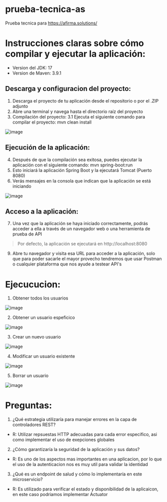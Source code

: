 # prueba-tecnica-as
Prueba tecnica para https://afirma.solutions/

# Instrucciones claras sobre cómo compilar y ejecutar la aplicación:
- Version del JDK: 17
- Version de Maven: 3.9.1

## Descarga y configuracion del proyecto:

1. Descarga el proyecto de tu aplicación desde el repositorio o por el .ZIP adjunto
2. Abre una terminal y navega hasta el directorio raíz del proyecto
3. Compilación del proyecto:
	3.1 Ejecuta el siguiente comando para compilar el proyecto: mvn clean install
	
![image](https://github.com/armandolinares/prueba-tecnica-as/assets/105806910/51003c07-20e6-4d30-a110-354488b0d3f9)

## Ejecución de la aplicación:

4. Después de que la compilación sea exitosa, puedes ejecutar la aplicación con el siguiente comando: mvn spring-boot:run
5. Esto iniciará la aplicación Spring Boot y la ejecutará Tomcat (Puerto 8080)
6. Verás mensajes en la consola que indican que la aplicación se está iniciando

![image](https://github.com/armandolinares/prueba-tecnica-as/assets/105806910/3b8f4609-a2d2-4b89-92fe-8b55255c5d41)

## Acceso a la aplicación:

7. Una vez que la aplicación se haya iniciado correctamente, podrás acceder a ella a través de un navegador web o una herramienta de prueba de API

> Por defecto, la aplicación se ejecutará en http://localhost:8080

9. Abre tu navegador y visita esa URL para acceder a la aplicación, solo que para poder sacarle el mayor provecho tendremos que usar Postman o cualquier plataforma que nos ayude a testear API's


# Ejecucucion:

1. Obtener todos los usuarios

![image](https://github.com/armandolinares/prueba-tecnica-as/assets/105806910/25aa5e26-3f65-4abb-bd6a-f8c3e8238820)

2. Obtener un usuario espeficico

![image](https://github.com/armandolinares/prueba-tecnica-as/assets/105806910/255910bb-c96d-45d8-8883-2251287ffab5)

3. Crear un nuevo usuario

![image](https://github.com/armandolinares/prueba-tecnica-as/assets/105806910/bae3f1e6-b215-4bff-927b-8654878167cd)

4. Modificar un usuario existente

![image](https://github.com/armandolinares/prueba-tecnica-as/assets/105806910/7606ddcd-bb37-40c1-a739-9f87b50f3dea)

5. Borrar un usuario

![image](https://github.com/armandolinares/prueba-tecnica-as/assets/105806910/97f01afa-fb1f-4435-9150-e2d47bc460eb)

# Preguntas:
1) ¿Qué estrategia utilizaría para manejar errores en la capa de controladores
REST?

* R: Utilizar repsuestas HTTP adecuadas para cada error especifico, asi como implementar el uso de exepciones globales

2) ¿Cómo garantizaría la seguridad de la aplicación y sus datos?

* R: Es uno de los aspectos mas importantes en una aplicacion, por lo que el uso de la autenticacion nos es muy util para validar la identidad

3) ¿Qué es un endpoint de salud y cómo lo implementaría en este
microservicio?

* R: Es utilizado para verificar el estado y disponibilidad de la aplicaicon, en este caso podriamos implementar Actuator 
